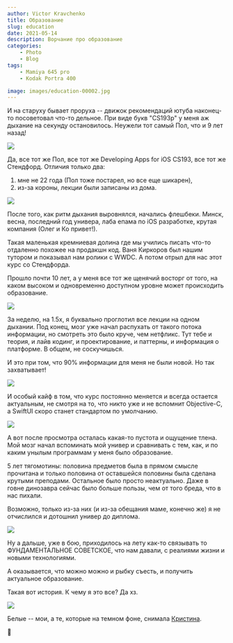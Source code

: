```yaml
---
author: Victor Kravchenko
title: Образование
slug: education
date: 2021-05-14
description: Ворчание про образование 
categories:
    - Photo
    - Blog
tags:
    - Mamiya 645 pro
    - Kodak Portra 400

image: images/education-00002.jpg
---
```


<!-- ![](images/education-00002.jpg) -->
<!-- ![](images/education-00007.jpg) -->


И на старуху бывает проруха -- движок рекомендаций ютуба наконец-то посоветовал что-то дельное. При виде букв "CS193p" у меня аж дыхание на секунду остановилось. Неужели тот самый Пол, что и 9 лет назад!

![](images/education-00003.jpg)

Да, все тот же Пол, все тот же Developing Apps for iOS  CS193, все тот же Стендфорд. Отличия только два:
1. мне не 22 года (Пол тоже постарел, но все еще шикарен),
2. из-за короны, лекции были записаны из дома.

![](images/education-00004.jpg)

После того, как ритм дыхания выровнялся, начались флешбеки. Минск, весна, последний год универа, лаба епама по iOS разработке, крутая компания (Олег и Ко привет!).

Такая маленькая кремниевая долина где мы учились писать что-то отдаленно похожее на продакшн код. Ваня Киркоров был нашим тутором и показывал нам ролики с WWDC. А потом отрыл для нас этот курс со Стендфорда.

Прошло почти 10 лет, а у меня все тот же щенячий восторг от того, на каком высоком и одновременно доступном уровне может происходить образование.

![](images/education-00005.jpg)

За неделю, на 1.5x, я буквально проглотил все лекции на одном дыхании. Под конец, мозг уже начал распухать от такого потока информации, но смотреть это было круче, чем нетфликс. Тут тебе и теория, и лайв кодинг, и проектирование, и паттерны, и информация о платформе. В общем, не соскучишься.

И это при том, что 90% информации для меня не были новой. Но так захватывает!

![](images/education-00001.jpg)

И особый кайф в том, что курс постоянно меняется и всегда остается актуальным, не смотря на то, что никто уже и не вспомнит Objective-C, а SwiftUI скоро станет стандартом по умолчанию.

![](images/education-00009.jpg)

А вот после просмотра осталась какая-то пустота и ощущение тлена. Мой мозг начал вспоминать мой универ и сравнивать с тем, как, и по каким унылым программам у меня было образование.

5 лет тягомотины: половина предметов была в прямом смысле прочитана и только половина от оставшейся половины была сделана крутыми преподами. Остальное было просто неактуально. Даже в говне динозавра сейчас было больше пользы, чем от того бреда, что в нас пихали.

Возможно, только из-за них (и из-за обещания маме, конечно же) я не отчислился и дотошнил универ до диплома.

![](images/education-00006.jpg)

Ну а дальше, уже в бою, приходилось на лету как-то связывать то ФУНДАМЕНТАЛЬНОЕ СОВЕТСКОЕ, что нам давали, с реалиями жизни и новыми технологиями.

А оказывается, что можно можно и рыбку съесть, и получить актуальное образование.

Такая вот история. К чему я это все? Да хз.

![](images/education-00008.jpg)

Белые -- мои, а те, которые на темном фоне, снимала [Кристина](https://www.instagram.com/kristina_kutena/).

🐍

